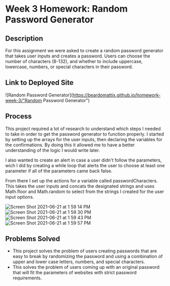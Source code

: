 # Week 3 Homework: Random Password Generator

## Description
For this assignment we were asked to create a random password generator that takes user inputs and creates a password. Users can choose the number of characters (8-132), and whether to include uppercase, lowercase, numbers, or special characters in their password. 

## Link to Deployed Site
![Random Password Generator](https://beardomattix.github.io/homework-week-3/"Random Password Generator")

## Process
This project required a lot of research to understand which steps I needed to take in order to get the password generator to function properly. I started by setting up the arrays for the user inputs, then declaring the variables for the confirmations. By doing this it allowed me to have a better understanding of the logic I would write later. 

I also wanted to create an alert in case a user didn't follow the parameters, wich I did by creating a while loop that alerts the user to choose at least one parameter if all of the parameters came back false. 

From there I set up the actions for a variable called passwordCharacters. This takes the user inputs and concats the designated strings and uses Math.floor and Math.random to select from the strings I created for the user input options. 

![Screen Shot 2021-06-21 at 1 59 14 PM](https://user-images.githubusercontent.com/82903201/122807690-e6dcee80-d299-11eb-9f24-b0f847213fda.png)
![Screen Shot 2021-06-21 at 1 59 30 PM](https://user-images.githubusercontent.com/82903201/122807694-e6dcee80-d299-11eb-87d4-ad128748e513.png)
![Screen Shot 2021-06-21 at 1 59 43 PM](https://user-images.githubusercontent.com/82903201/122807697-e7758500-d299-11eb-8a50-eca6bb60f685.png)
![Screen Shot 2021-06-21 at 1 59 57 PM](https://user-images.githubusercontent.com/82903201/122807698-e7758500-d299-11eb-8d06-c95f95f5db68.png)

## Problems Solved

* This project solves the problem of users creating passwords that are easy to break by randomizing the password and using a combination of upper and lower case letters, numbers, and special characters.
* This solves the problem of users coming up with an original password that will fit the parameters of websites with strict password requirements. 

